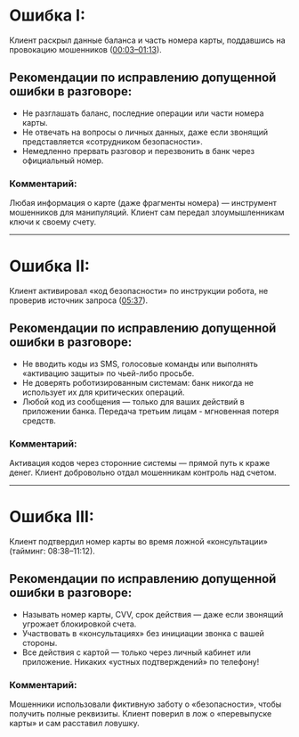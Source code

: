 # **Ошибка I**: 
Клиент раскрыл данные баланса и часть номера карты, поддавшись на провокацию мошенников ([00:03–01:13](https://youtu.be/4JHOHJ7xSFg?si=ZLGzpj4txMzhykdX&t=3)).  

## Рекомендации по исправлению допущенной ошибки в разговоре:  
- Не разглашать баланс, последние операции или части номера карты.  
- Не отвечать на вопросы о личных данных, даже если звонящий представляется «сотрудником безопасности».  
- Немедленно прервать разговор и перезвонить в банк через официальный номер.
### Комментарий: 
Любая информация о карте (даже фрагменты номера) — инструмент мошенников для манипуляций. Клиент сам передал злоумышленникам ключи к своему счету.

---

# **Ошибка II**: 
Клиент активировал «код безопасности» по инструкции робота, не проверив источник запроса ([05:37](https://youtu.be/4JHOHJ7xSFg?si=gUm4SAMaWxkTnoQ4&t=337)).  
## Рекомендации по исправлению допущенной ошибки в разговоре:
- Не вводить коды из SMS, голосовые команды или выполнять «активацию защиты» по чьей-либо просьбе.  
- Не доверять роботизированным системам: банк никогда не использует их для критических операций.  
- Любой код из сообщения — только для ваших действий в приложении банка. Передача третьим лицам - мгновенная потеря средств.
### Комментарий: 
Активация кодов через сторонние системы — прямой путь к краже денег. Клиент добровольно отдал мошенникам контроль над счетом.

---

# **Ошибка III**: 
Клиент подтвердил номер карты во время ложной «консультации» (тайминг: 08:38–11:12).  
## Рекомендации по исправлению допущенной ошибки в разговоре:  
- Называть номер карты, CVV, срок действия — даже если звонящий угрожает блокировкой счета.  
- Участвовать в «консультациях» без инициации звонка с вашей стороны.  
- Все действия с картой — только через личный кабинет или приложение. Никаких «устных подтверждений» по телефону!  
### Комментарий:
Мошенники использовали фиктивную заботу о «безопасности», чтобы получить полные реквизиты. Клиент поверил в лож о «перевыпуске карты» и сам расставил ловушку. 